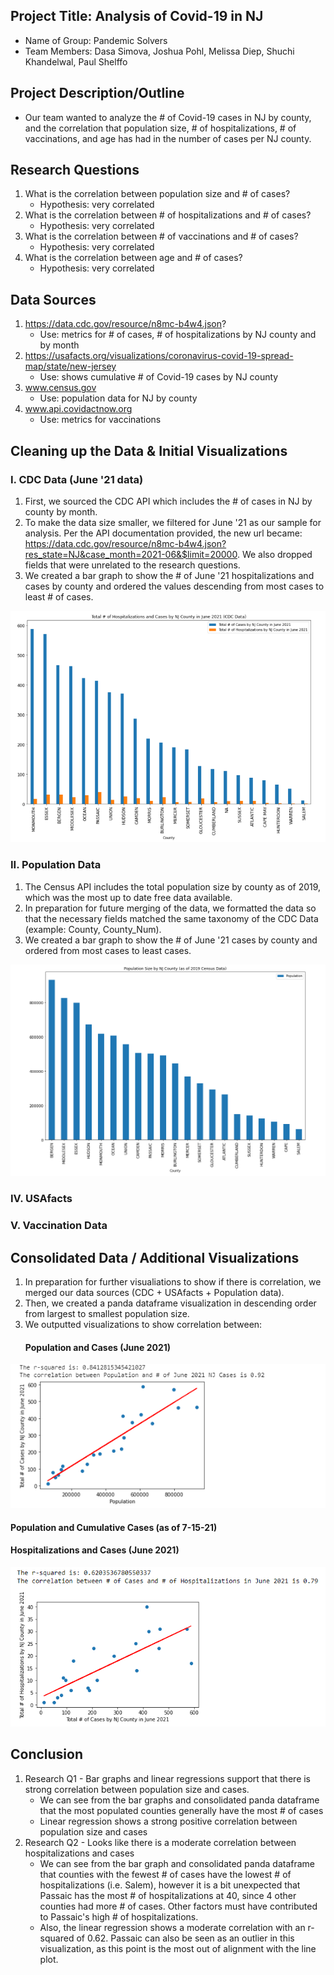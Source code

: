 ## Project Title: Analysis of Covid-19 in NJ
* Name of Group: Pandemic Solvers
* Team Members: Dasa Simova, Joshua Pohl, Melissa Diep, Shuchi Khandelwal, Paul Shelffo

## Project Description/Outline
* Our team wanted to analyze the # of Covid-19 cases in NJ by county, and the correlation that population size, # of hospitalizations, # of vaccinations, and age has had in the number of cases per NJ county.

## Research Questions
1. What is the correlation between population size and # of cases?
    - Hypothesis: very correlated
2. What is the correlation between # of hospitalizations and # of cases?
    - Hypothesis: very correlated
3. What is the correlation between # of vaccinations and # of cases?
    - Hypothesis: very correlated
4. What is the correlation between age and # of cases?
    - Hypothesis: very correlated

## Data Sources
1.  https://data.cdc.gov/resource/n8mc-b4w4.json?
    - Use: metrics for # of cases, # of hospitalizations by NJ county and by month 
2.  https://usafacts.org/visualizations/coronavirus-covid-19-spread-map/state/new-jersey
    - Use: shows cumulative # of Covid-19 cases by NJ county
4.  www.census.gov
    - Use: population data for NJ by county      
5. www.api.covidactnow.org
    - Use: metrics for vaccinations 


## Cleaning up the Data & Initial Visualizations
### I. CDC Data (June '21 data)
1. First, we sourced the CDC API which includes the # of cases in NJ by county by month.
2. To make the data size smaller, we filtered for June '21 as our sample for analysis. Per the API documentation provided, the new url became: https://data.cdc.gov/resource/n8mc-b4w4.json?res_state=NJ&case_month=2021-06&$limit=20000. We also dropped fields that were unrelated to the research questions.
3. We created a bar graph to show the # of June '21 hospitalizations and cases by county and ordered the values descending from most cases to least # of cases.

![alt text](https://github.com/melissadiep94/covid19-project/blob/main/Images/CDC_hosp_and_num_cases_NJ_June%202021.png?raw=true)


### II. Population Data
1. The Census API includes the total population size by county as of 2019, which was the most up to date free data available.
2. In preparation for future merging of the data, we formatted the data so that the necessary fields matched the same taxonomy of the CDC Data (example: County, County_Num).
3. We created a bar graph to show the # of June '21 cases by county and ordered from most cases to least cases.

![alt text](https://github.com/melissadiep94/covid19-project/blob/main/Images/Census_population_size_NJ_June%202021.PNG?raw=true)

### IV. USAfacts

### V. Vaccination Data

## Consolidated Data / Additional Visualizations
1. In preparation for further visualiations to show if there is correlation, we merged our data sources (CDC + USAfacts + Population data).
2. Then, we created a panda dataframe visualization in descending order from largest to smallest population size.
3. We outputted visualizations to show correlation between:
   #### Population and Cases (June 2021)

![alt text](https://github.com/melissadiep94/covid19-project/blob/main/Images/LinRegression_population_vs_num_June21_cases.PNG?raw=true)

   #### Population and Cumulative Cases (as of 7-15-21)
   #### Hospitalizations and Cases (June 2021)

![alt text](https://github.com/melissadiep94/covid19-project/blob/main/Images/LinRegression_hosp_vs_num_June21_cases.PNG?raw=true)


## Conclusion
1. Research Q1 - Bar graphs and linear regressions support that there is strong correlation between population size and cases.
   * We can see from the bar graphs and consolidated panda dataframe that the most populated counties generally have the most # of cases
   * Linear regression shows a strong positive correlation between population size and cases
3. Research Q2 - Looks like there is a moderate correlation between hospitalizations and cases
   *  We can see from the bar graph and consolidated panda dataframe that counties with the fewest # of cases have the lowest # of hospitalizations (i.e. Salem), however it is a   bit unexpected that Passaic has the most # of hospitalizations at 40, since 4 other counties had more # of cases. Other factors must have contributed to Passaic's high # of hospitalizations.
   *  Also, the linear regression shows a moderate correlation with an r-squared of 0.62. Passaic can also be seen as an outlier in this visualization, as this point is the most out of alignment with the line plot. 
